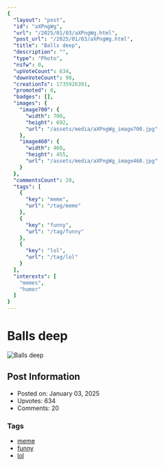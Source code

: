 ```yaml
---
{
  "layout": "post",
  "id": "aXPngWg",
  "url": "/2025/01/03/aXPngWg.html",
  "post_url": "/2025/01/03/aXPngWg.html",
  "title": "Balls deep",
  "description": "",
  "type": "Photo",
  "nsfw": 0,
  "upVoteCount": 634,
  "downVoteCount": 90,
  "creationTs": 1735926391,
  "promoted": 0,
  "badges": [],
  "images": {
    "image700": {
      "width": 700,
      "height": 692,
      "url": "/assets/media/aXPngWg_image700.jpg"
    },
    "image460": {
      "width": 460,
      "height": 455,
      "url": "/assets/media/aXPngWg_image460.jpg"
    }
  },
  "commentsCount": 20,
  "tags": [
    {
      "key": "meme",
      "url": "/tag/meme"
    },
    {
      "key": "funny",
      "url": "/tag/funny"
    },
    {
      "key": "lol",
      "url": "/tag/lol"
    }
  ],
  "interests": [
    "memes",
    "humor"
  ]
}
---
```


# Balls deep

![Balls deep](/assets/media/aXPngWg_image700.jpg)

## Post Information

- Posted on: January 03, 2025
- Upvotes: 634
- Comments: 20

### Tags

- [meme](/tag/meme)
- [funny](/tag/funny)
- [lol](/tag/lol)
